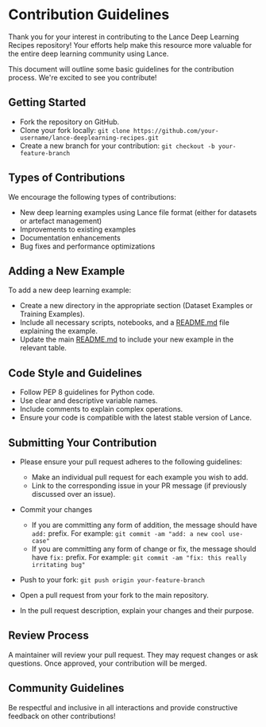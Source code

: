 # Contribution Guidelines
Thank you for your interest in contributing to the Lance Deep Learning Recipes repository! Your efforts help make this resource more valuable for the entire deep learning community using Lance.

This document will outline some basic guidelines for the contribution process. We're excited to see you contribute!

## Getting Started
- Fork the repository on GitHub.
- Clone your fork locally: `git clone https://github.com/your-username/lance-deeplearning-recipes.git`
- Create a new branch for your contribution: `git checkout -b your-feature-branch`

## Types of Contributions
We encourage the following types of contributions:

- New deep learning examples using Lance file format (either for datasets or artefact management)
- Improvements to existing examples
- Documentation enhancements
- Bug fixes and performance optimizations

## Adding a New Example
To add a new deep learning example:
- Create a new directory in the appropriate section (Dataset Examples or Training Examples).
- Include all necessary scripts, notebooks, and a [README.md](https://github.com/lancedb/lance-deeplearning-recipes/blob/main/README.md) file explaining the example.
- Update the main [README.md](https://github.com/lancedb/lance-deeplearning-recipes/blob/main/README.md) to include your new example in the relevant table.

## Code Style and Guidelines
- Follow PEP 8 guidelines for Python code.
- Use clear and descriptive variable names.
- Include comments to explain complex operations.
- Ensure your code is compatible with the latest stable version of Lance.

## Submitting Your Contribution
- Please ensure your pull request adheres to the following guidelines:
    - Make an individual pull request for each example you wish to add.
    - Link to the corresponding issue in your PR message (if previously discussed over an issue).

- Commit your changes 
    - If you are committing any form of addition, the message should have `add:` prefix. For example: `git commit -am "add: a new cool use-case"`
    - If you are committing any form of change or fix, the message should have `fix:` prefix. For example: `git commit -am "fix: this really irritating bug"`

- Push to your fork: `git push origin your-feature-branch`
- Open a pull request from your fork to the main repository.
- In the pull request description, explain your changes and their purpose.

## Review Process
A maintainer will review your pull request. They may request changes or ask questions. Once approved, your contribution will be merged.

## Community Guidelines
Be respectful and inclusive in all interactions and provide constructive feedback on other contributions!